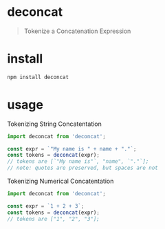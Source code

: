 # deconcat
> Tokenize a Concatenation Expression

# install
```bash
npm install deconcat
```

# usage
Tokenizing String Concatentation
```js
import deconcat from 'deconcat';

const expr = `"My name is " + name + "."`;
const tokens = deconcat(expr);
// tokens are [`"My name is"`, "name", `"."`];
// note: quotes are preserved, but spaces are not
```

Tokenizing Numerical Concatentation
```js
import deconcat from 'deconcat';

const expr = `1 + 2 + 3`;
const tokens = deconcat(expr);
// tokens are ["1", "2", "3"];
```


